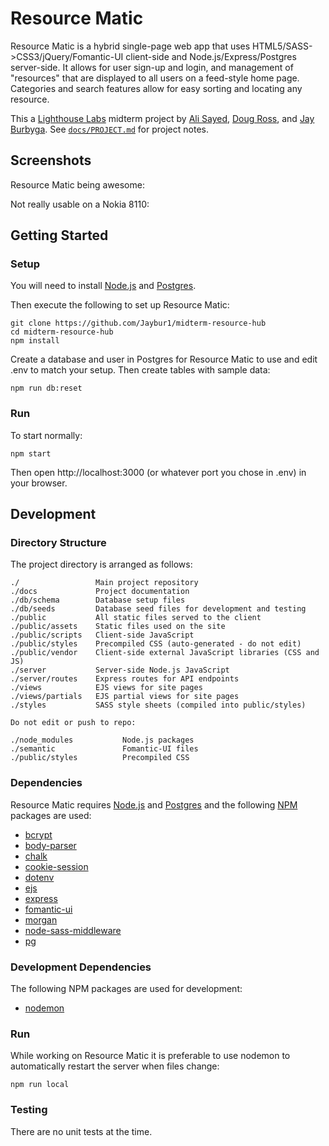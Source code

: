 # **Resource Matic**

Resource Matic is a hybrid single-page web app that uses HTML5/SASS->CSS3/jQuery/Fomantic-UI client-side and Node.js/Express/Postgres server-side. It allows for user sign-up and login, and management of "resources" that are displayed to all users on a feed-style home page. Categories and search features allow for easy sorting and locating any resource.

This a [Lighthouse Labs](https://www.lighthouselabs.ca/) midterm project by [Ali Sayed](https://github.com/aliyasser20), [Doug Ross](https://github.com/d0ugr), and [Jay Burbyga](https://github.com/Jaybur1). See [`docs/PROJECT.md`](docs/PROJECT.md) for project notes.

## **Screenshots**

Resource Matic being awesome:

<!-- ![screenshot-01](docs/images/screenshot-01-bad-mf.png) -->

Not really usable on a Nokia 8110:

<!-- ![Nokia 8110](docs/images/screenshot-99-nokia-8110.png) -->

## **Getting Started**

### **Setup**

You will need to install [Node.js](https://nodejs.org) and [Postgres](https://www.postgresql.org/).

Then execute the following to set up Resource Matic:

```
git clone https://github.com/Jaybur1/midterm-resource-hub
cd midterm-resource-hub
npm install
```

Create a database and user in Postgres for Resource Matic to use and edit .env to match your setup.  Then create tables with sample data:

```
npm run db:reset
```

### **Run**

To start normally:

```
npm start
```

Then open http://localhost:3000 (or whatever port you chose in .env) in your browser.

## **Development**

### **Directory Structure**

The project directory is arranged as follows:

```
./                 Main project repository
./docs             Project documentation
./db/schema        Database setup files
./db/seeds         Database seed files for development and testing
./public           All static files served to the client
./public/assets    Static files used on the site
./public/scripts   Client-side JavaScript
./public/styles    Precompiled CSS (auto-generated - do not edit)
./public/vendor    Client-side external JavaScript libraries (CSS and JS)
./server           Server-side Node.js JavaScript
./server/routes    Express routes for API endpoints
./views            EJS views for site pages
./views/partials   EJS partial views for site pages
./styles           SASS style sheets (compiled into public/styles)

Do not edit or push to repo:

./node_modules           Node.js packages
./semantic               Fomantic-UI files
./public/styles          Precompiled CSS
```

### **Dependencies**

Resource Matic requires [Node.js](https://nodejs.org) and [Postgres](https://www.postgresql.org/) and the following [NPM](https://www.npmjs.com/) packages are used:

- [bcrypt](https://www.npmjs.com/package/bcrypt)
- [body-parser](https://www.npmjs.com/package/body-parser)
- [chalk](https://www.npmjs.com/package/chalk)
- [cookie-session](https://www.npmjs.com/package/cookie-session)
- [dotenv](https://www.npmjs.com/package/dotenv)
- [ejs](https://www.npmjs.com/package/ejs)
- [express](https://www.npmjs.com/package/express)
- [fomantic-ui](https://www.npmjs.com/package/fomantic-ui)
- [morgan](https://www.npmjs.com/package/morgan)
- [node-sass-middleware](https://www.npmjs.com/package/node-sass-middleware)
- [pg](https://www.npmjs.com/package/pg)

### **Development Dependencies**

The following NPM packages are used for development:

- [nodemon](https://www.npmjs.com/package/nodemon)

### **Run**

While working on Resource Matic it is preferable to use nodemon to automatically restart the server when files change:

```
npm run local
```

### **Testing**

There are no unit tests at the time.
